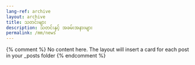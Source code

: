 ```yaml
---
lang-ref: archive
layout: archive
title: သတင်းများ
description: သတင်းနှင့် အခမ်းအနားများ
permalink: /mm/news
---
```

{% comment %}
  No content here. The layout will insert a card for each post in your _posts folder
{% endcomment %}